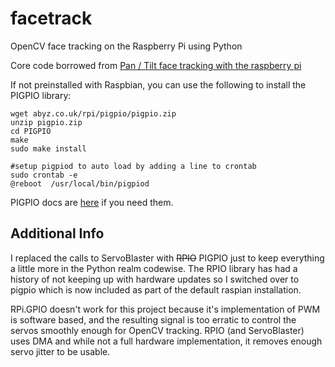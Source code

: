 facetrack
=========

OpenCV face tracking on the Raspberry Pi using Python


Core code borrowed from [Pan / Tilt face tracking with the raspberry pi](http://instructables.com/id/Pan-Tilt-face-tracking-with-the-raspberry-pi "instructables")

If not preinstalled with Raspbian, you can use the following to install the PIGPIO library:
```
wget abyz.co.uk/rpi/pigpio/pigpio.zip
unzip pigpio.zip
cd PIGPIO
make
sudo make install

#setup pigpiod to auto load by adding a line to crontab
sudo crontab -e
@reboot  /usr/local/bin/pigpiod
```


PIGPIO docs are [here](http://abyz.me.uk/rpi/pigpio/python.html) if you need them.


Additional Info
---------------
I replaced the calls to ServoBlaster with ~~RPIO~~ PIGPIO just to keep everything a little more in the Python realm codewise.  The RPIO library has had a history of not keeping up with hardware updates so I switched over to pigpio which is now included as part of the default raspian installation.

RPi.GPIO doesn't work for this project because it's implementation of PWM is software based, and the resulting signal is too erratic to control the servos smoothly enough for OpenCV tracking.  RPIO (and ServoBlaster) uses DMA and while not a full hardware implementation, it removes enough servo jitter to be usable.

